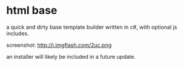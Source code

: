 html base
================================

a quick and dirty base template builder written in c#, with optional js includes. 

screenshot: http://i.imgflash.com/2uc.png

an installer will likely be included in a future update.
